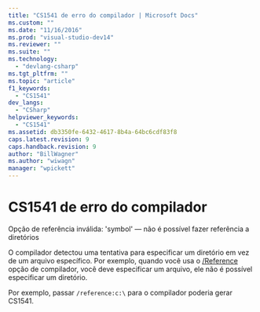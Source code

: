 ```yaml
---
title: "CS1541 de erro do compilador | Microsoft Docs"
ms.custom: ""
ms.date: "11/16/2016"
ms.prod: "visual-studio-dev14"
ms.reviewer: ""
ms.suite: ""
ms.technology: 
  - "devlang-csharp"
ms.tgt_pltfrm: ""
ms.topic: "article"
f1_keywords: 
  - "CS1541"
dev_langs: 
  - "CSharp"
helpviewer_keywords: 
  - "CS1541"
ms.assetid: db3350fe-6432-4617-8b4a-64bc6cdf83f8
caps.latest.revision: 9
caps.handback.revision: 9
author: "BillWagner"
ms.author: "wiwagn"
manager: "wpickett"
---
```

# CS1541 de erro do compilador
Opção de referência inválida: 'symbol' — não é possível fazer referência a diretórios  
  
 O compilador detectou uma tentativa para especificar um diretório em vez de um arquivo específico. Por exemplo, quando você usa o [\/Reference](../../csharp/language-reference/compiler-options/reference-compiler-option.md) opção de compilador, você deve especificar um arquivo, ele não é possível especificar um diretório.  
  
 Por exemplo, passar `/reference:c:\` para o compilador poderia gerar CS1541.